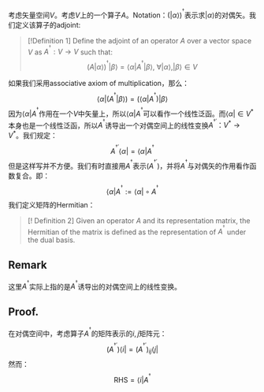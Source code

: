 考虑矢量空间$V$。考虑$V$上的一个算子$A$。Notation：$(|\alpha\rangle)^{^{\dagger}}$表示求$|\alpha\rangle$的对偶矢。我们定义该算子的adjoint:

>[!Definition 1]
>Define the adjoint of an operator $A$ over a vector space $V$ as $A^{^{\dagger}}:V \rightarrow V$ such that:
>$$(A|\alpha\rangle)^{^{\dagger}}|\beta\rangle=\langle \alpha|A^{^{\dagger}}|\beta \rangle,\ \forall |\alpha\rangle, |\beta \rangle \in V$$

如果我们采用associative axiom of multiplication，那么：
$$\langle \alpha|(A^{^{\dagger}}|\beta\rangle)=(\langle \alpha|A^{^{\dagger}})|\beta \rangle$$
因为$\langle \alpha|A^{^{\dagger}}$作用在一个$V$中矢量上，所以$\langle \alpha|A^{^{\dagger}}$可以看作一个线性泛函。而$\langle \alpha|\in V^{*}$本身也是一个线性泛函，所以$A^{^{\dagger}}$诱导出一个对偶空间上的线性变换$A^{^{\dagger '}}：V^{*}\rightarrow V^{*}$。我们规定：
$$A^{^{\dagger '}}\langle \alpha|=\langle\alpha|A^{^{\dagger}}$$
但是这样写并不方便。我们有时直接用$A^{^{\dagger}}$表示$(A^{^{\dagger'}})$，并将$A^{^{\dagger}}$与对偶矢的作用看作函数复合。即：
$$\langle \alpha|A^{^{\dagger}}:=\langle \alpha| \circ A^{^{\dagger}}$$
我们定义矩阵的Hermitian：

>[! Definition 2]
>Given an operator $A$ and its representation matrix, the Hermitian of the matrix is defined as the representation of $A^{^{\dagger}}$ under the dual basis.
## Remark
这里$A^{^{\dagger}}$实际上指的是$A^{^{\dagger}}$诱导出的对偶空间上的线性变换。
## Proof.
在对偶空间中，考虑算子$A^{^{\dagger}}$的矩阵表示的$i,j$矩阵元：
$$(A^{^{\dagger'}})\langle i |=(A^{^{\dagger'}})_{ij} \langle j |$$
然而：
$$\text{RHS}=\langle i | A^{^{\dagger}}$$
